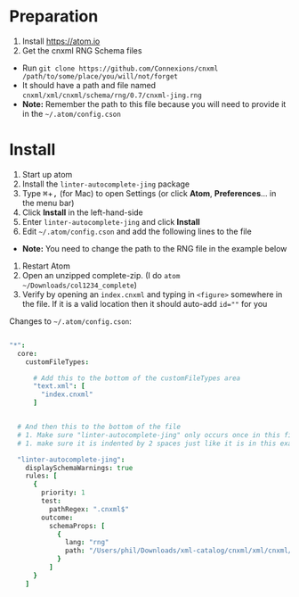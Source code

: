 # Preparation

1. Install https://atom.io
1. Get the cnxml RNG Schema files
  - Run `git clone https://github.com/Connexions/cnxml /path/to/some/place/you/will/not/forget`
  - It should have a path and file named `cnxml/xml/cnxml/schema/rng/0.7/cnxml-jing.rng`
  - **Note:** Remember the path to this file because you will need to provide it in the `~/.atom/config.cson`

# Install

1. Start up atom
1. Install the `linter-autocomplete-jing` package
  1. Type <kbd>⌘</kbd>+<kbd>,</kbd> (for Mac) to open Settings (or click **Atom**, **Preferences**... in the menu bar)
  1. Click **Install** in the left-hand-side
  1. Enter `linter-autocomplete-jing` and click **Install**
1. Edit `~/.atom/config.cson` and add the following lines to the file
  - **Note:** You need to change the path to the RNG file in the example below
1. Restart Atom
1. Open an unzipped complete-zip. (I do `atom ~/Downloads/col1234_complete`)
1. Verify by opening an `index.cnxml` and typing in `<figure>` somewhere in the file. If it is a valid location then it should auto-add `id=""` for you


Changes to `~/.atom/config.cson`:

```cson

"*":
  core:
    customFileTypes:

      # Add this to the bottom of the customFileTypes area
      "text.xml": [
        "index.cnxml"
      ]


  # And then this to the bottom of the file
  # 1. Make sure "linter-autocomplete-jing" only occurs once in this file!
  # 1. make sure it is indented by 2 spaces just like it is in this example.

  "linter-autocomplete-jing":
    displaySchemaWarnings: true
    rules: [
      {
        priority: 1
        test:
          pathRegex: ".cnxml$"
        outcome:
          schemaProps: [
            {
              lang: "rng"
              path: "/Users/phil/Downloads/xml-catalog/cnxml/xml/cnxml/schema/rng/0.7/cnxml-jing.rng"
            }
          ]
      }
    ]
```
